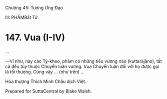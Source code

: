 

Chương 45: Tương Ưng Ðạo

III: PHẨMBất Tử.

# 147\. Vua (I-IV)

…

—Ví như, này các Tỷ-kheo, phàm có những tiểu vương nào (kuttaràjàno), tất cả đều tùy thuộc Chuyển luân vương. Vua Chuyển luân đối với họ được gọi là tối thượng. Cũng vậy … (như trên) …

Hòa thượng Thích Minh Châu dịch Việt.

Prepared for SuttaCentral by Blake Walsh.